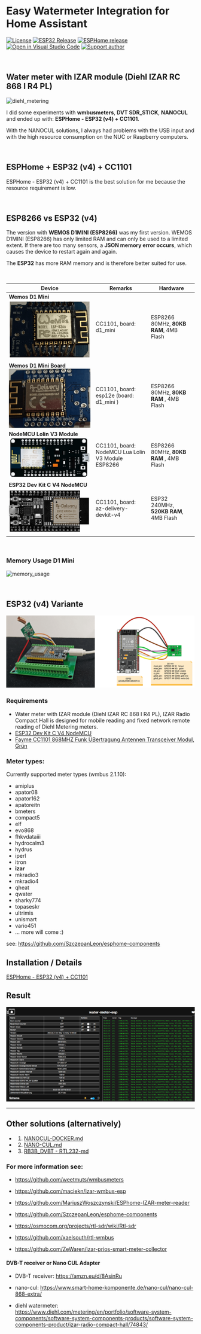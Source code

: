 # Easy Watermeter Integration for Home Assistant

[![License][license-shield]][license]
[![ESP32 Release](https://img.shields.io/github/v/release/zibous/ha-watermeter.svg?style=flat-square)](https://github.com/zibous/ha-watermeter/releases)
[![ESPHome release][esphome-release-shield]][esphome-release]
[![Open in Visual Studio Code][open-in-vscode-shield]][open-in-vscode]
[![Support author][donate-me-shield]][donate-me]


[license-shield]: https://img.shields.io/static/v1?label=License&message=MIT&color=orange&logo=license
[license]: https://opensource.org/licenses/MIT

[esphome-release-shield]: https://img.shields.io/static/v1?label=ESPHome&message=2023.5.0&color=green&logo=esphome
[esphome-release]: https://GitHub.com/esphome/esphome/releases/

[open-in-vscode-shield]: https://img.shields.io/static/v1?label=+&message=Open+in+VSCode&color=blue&logo=visualstudiocode
[open-in-vscode]: https://open.vscode.dev/zibous/ha-watermeter

[donate-me-shield]: https://img.shields.io/static/v1?label=+&color=orange&message=Buy+me+a+coffee
[donate-me]: https://www.buymeacoff.ee/zibous


<br>

## Water meter with IZAR module (Diehl IZAR RC 868 I R4 PL)

![diehl_metering](./docs/diehl_metering.jpg)


I did some experiments with **wmbusmeters**, **DVT SDR_STICK**, **NANOCUL** and ended up with: **ESPHome - ESP32 (v4) + CC1101**.

With the NANOCUL solutions, I always had problems with the USB input and with the high resource consumption on the NUC or Raspberry computers.

<br>

## ESPHome + ESP32 (v4) + CC1101

ESPHome - ESP32 (v4) + CC1101 is the best solution for me because the resource requirement is low.

<br>

## ESP8266 vs ESP32 (v4)
The version with **WEMOS D1MINI (ESP8266)** was my first version. WEMOS D1MINI (ESP8266) has only limited RAM and can only be used to a limited extent. If there are too many sensors, a **JSON memory error occurs**, which causes the device to restart again and again.

The **ESP32** has more RAM memory and is therefore better suited for use.

<br>

|  Device | Remarks   | Hardware  | 
|---------|-----------|--------|
| **Wemos D1 Mini** ![d1Mini-wemos](./esphome/docs/d1Mini-wemos.png) |  CC1101, board: d1_mini   |   ESP8266 80MHz, **80KB RAM**, 4MB Flash |
| **Wemos D1 Mini Board** ![d1mini-esp8266MOD-12F](./esphome/docs/d1mini-esp8266MOD-12F.png) |  CC1101, board: esp12e (board: d1_mini )   |  ESP8266 80MHz, **80KB RAM** , 4MB Flash       |
| **NodeMCU Lolin V3 Module** ![NodeMCU Lolin V3 Module](./esphome/docs/nodemcu_v3.png)   |  CC1101, board: NodeMCU Lua Lolin V3 Module ESP8266  | ESP8266 80MHz, **80KB RAM** , 4MB Flash      |
| **ESP32 Dev Kit C V4 NodeMCU** ![d1mini-esp8266MOD-12F](./esphome/docs/az-delivery-devkit-v4.png)   |  CC1101, board: az-delivery-devkit-v4  |  ESP32 240MHz, **520KB RAM**, 4MB Flash     |

<br>

### Memory Usage D1 Mini
![memory_usage](https://user-images.githubusercontent.com/30198737/235585457-895bb25f-47a6-4901-a403-96a115caac3d.png)


<br>

## ESP32 (v4) Variante

![ESPHome - ESP32 (v4) + CC1101](./esphome/docs/esp32_cc1101.png)

### Requirements

- Water meter with IZAR module (Diehl IZAR RC 868 I R4 PL),
  IZAR Radio Compact Hall is designed for mobile reading and fixed network remote reading of Diehl Metering meters.
  <br>
- [ ESP32 Dev Kit C V4 NodeMCU](https://amzn.eu/d/eUNLyYc)
- [Fayme CC1101 868MHZ Funk ÜBertragung Antennen Transceiver Modul, Grün](https://amzn.eu/d/i5YwBkR)


### Meter types:

Currently supported meter types (wmbus 2.1.10):

- amiplus
- apator08 
- apator162
- apatoreitn
- bmeters
- compact5
- elf
- evo868
- fhkvdataiii
- hydrocalm3
- hydrus
- iperl
- itron
- **izar**
- mkradio3
- mkradio4
- qheat
- qwater
- sharky774
- topaseskr
- ultrimis
- unismart
- vario451
- ... more will come :)

see: <https://github.com/SzczepanLeon/esphome-components>

## Installation / Details
[ESPHome - ESP32 (v4) + CC1101](./esphome/README.md)

## Result

![ESPHOME-WATERMETER](./esphome/docs/eshome_webui.png)


<hr>

## Other solutions (alternatively)

- 1. [NANOCUL-DOCKER.md](NANOCUL-DOCKER.md)
- 2. [NANO-CUL.md](NANO-CUL.md)
- 3. [RB3B_DVBT - RTL232-md](RTL232.md)



### For more information see:

- <https://github.com/weetmuts/wmbusmeters>

- <https://github.com/maciekn/izar-wmbus-esp>
- <https://github.com/MariuszWoszczynski/ESPhome-IZAR-meter-reader>

- <https://github.com/SzczepanLeon/esphome-components>

- <https://osmocom.org/projects/rtl-sdr/wiki/Rtl-sdr>
- <https://github.com/xaelsouth/rtl-wmbus>
- <https://github.com/ZeWaren/izar-prios-smart-meter-collector>

#### DVB-T receiver or Nano CUL Adapter
- DVB-T receiver: <https://amzn.eu/d/8AsinRu>

- nano-cul: <https://www.smart-home-komponente.de/nano-cul/nano-cul-868-extra/>

- diehl watermeter: <https://www.diehl.com/metering/en/portfolio/software-system-components/software-system-components-products/software-system-components-product/izar-radio-compact-hall/74843/>

